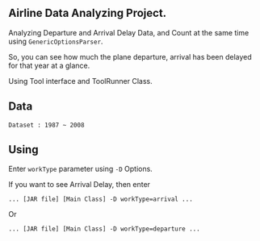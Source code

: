 ## Airline Data Analyzing Project.
Analyzing Departure and Arrival Delay Data, and Count at the same time using `GenericOptionsParser`.

So, you can see how much the plane departure, arrival has been delayed for that year at a glance.

Using Tool interface and ToolRunner Class.

## Data
`Dataset : 1987 ~ 2008`

## Using
Enter `workType` parameter using `-D` Options.

If you want to see Arrival Delay, then enter 
```
... [JAR file] [Main Class] -D workType=arrival ... 
```
Or 
```
... [JAR file] [Main Class] -D workType=departure ... 
```
